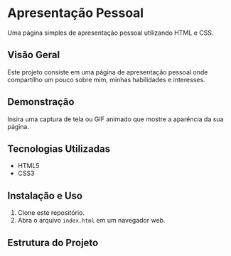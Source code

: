 # Apresentação Pessoal

Uma página simples de apresentação pessoal utilizando HTML e CSS.

## Visão Geral

Este projeto consiste em uma página de apresentação pessoal onde compartilho um pouco sobre mim, minhas habilidades e interesses.

## Demonstração

Insira uma captura de tela ou GIF animado que mostre a aparência da sua página.

## Tecnologias Utilizadas

- HTML5
- CSS3

## Instalação e Uso

1. Clone este repositório.
2. Abra o arquivo `index.html` em um navegador web.

## Estrutura do Projeto

